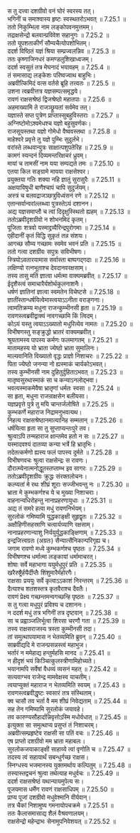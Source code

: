 

  
स तु दत्त्वा दशग्रीवो वनं घोरं स्वरस्य तत्।  
भगिनीं च समाश्वास्य हृष्टः स्वस्थतरोऽभवत् ॥ 7.25.1 ॥   
ततो निकुम्भिला नाम लङ्कोपवनमुत्तमम्।  
तद्राक्षसेन्द्रो बलवान्प्रविवेश सहानुगः ॥ 7.25.2 ॥   
ततो यूपशताकीर्णं सौम्यचैत्योपशोभितम्।  
ददर्श विष्ठितं यज्ञं श्रिया सम्प्रज्वलन्निव ॥ 7.25.3 ॥   
ततः कृष्णाजिनधरं कमण्डलुशिखाध्वजम्।  
ददर्श स्वसुतं तत्र मेघनादं भयावहम् ॥ 7.25.4 ॥   
तं समासाद्य लङ्केशः परिष्वज्वाथ बाहुभिः।  
अब्रवीत्किमिदं वत्स वर्तसे ब्रूहि तत्त्वतः ॥ 7.25.5 ॥   
उशना त्वब्रवीत्तत्र यज्ञसम्पत्समृद्धये।  
रावणं राक्षसश्रेष्ठं द्विजश्रेष्ठो महातपाः ॥ 7.25.6 ॥   
अहमाख्यामि ते राजञ्छ्रूयतां सर्वमेव तत्।  
यज्ञास्ते सप्त पुत्रेण प्राप्तास्सुबहुविस्तराः ॥ 7.25.7 ॥   
अग्निष्टोमोऽश्वमेधश्च यज्ञो बहुसुवर्णकः।  
राजसूयस्तथा यज्ञो गोमेधो वैष्ववस्तथा ॥ 7.25.8 ॥   
माहेश्वरे प्रवृत्ते तु यज्ञे पुम्भिः सुदुर्लभे।  
वरांस्ते लब्धवान्पुत्रः साक्षात्पशुपतेरिह ॥ 7.25.9 ॥   
कामगं स्यन्दनं दिव्यमन्तरिक्षचरं ध्रुवम्।  
मायां च तामसीं नाम यया सम्पद्यते तमः ॥ 7.25.10 ॥   
एतया किल सङ्ग्रामे मायया राक्षसेश्वर।  
प्रयुक्तया गतिः शक्या नहि ज्ञातुं सुरासुरैः ॥ 7.25.11 ॥   
अक्षयाविषुधी बाणैश्चापं चापि सुदुर्जयम्।  
अस्त्रं च बलवद्राजञ्छत्रुविध्वंसनं रणे ॥ 7.25.12 ॥   
एतान्सर्वान्वरांल्लब्ध्वा पुत्रस्तेऽयं दशानन।  
अद्य यज्ञसमाप्तौ च त्वां दिदृक्षुस्स्थितो ह्यहम् ॥ 7.25.13 ॥   
ततोऽब्रवीदृशग्रीवो न शोभनमिदं कृतम्।  
पूजिताः शत्रवो यस्माद्द्रव्यैरिन्द्रपुरोगमाः ॥ 7.25.14 ॥   
एहीदानीं कृतं विद्धि सुकृतं तन्न संशयः।  
आगच्छ सौम्य गच्छामः स्वमेव भवनं प्रति ॥ 7.25.15 ॥   
ततो गत्वा दशग्रीवः सपुत्रः सविभीषणः।  
स्त्रियोऽवतारयामास सर्वास्ता बाष्पगद्गदाः ॥ 7.25.16 ॥   
लक्षिण्यो रत्नभूताश्च देवदानवरक्षसाम्।  
तस्य तासु मतिं ज्ञात्वा धर्मत्मा वाक्यमब्रवीत् ॥ 7.25.17 ॥   
ईदृशैस्त्वं समाचारैर्यशोर्थकुलनाशनैः।  
धर्षणं ज्ञातिनां ज्ञात्वा स्वमतेन विचेष्टसे ॥ 7.25.18 ॥   
ज्ञातींस्तान्धर्षयित्वेमास्त्वयाऽऽनीता वराङ्गनाः।  
त्वामतिक्रम्य मधुना राजन्कुम्भीनसी हृता ॥ 7.25.19 ॥   
रावणस्त्वब्रवीद्वाक्यं नावगच्छामि किं त्विदम्।  
कोऽयं यस्तु त्वयाऽऽख्यातो मधुरित्येव नामतः ॥ 7.25.20 ॥   
विभीषणस्तु सङ्क्रुद्धो भ्रातरं वाक्यमब्रवीत्।  
श्रूयतामस्य पापस्य कर्मणः फलमागतम् ॥ 7.25.21 ॥   
मातामहस्य यो भ्राता ज्येष्ठो भ्राता सुमालिनः।  
माल्यवानिति विख्यातो वृद्धः प्राज्ञो निशाचरः ॥ 7.25.22 ॥   
पिता ज्येष्ठो जनन्या नो ह्यस्माकं चार्यकोऽभवत्।  
तस्य कुम्भीनसी नाम दुहितुर्दुहिताऽभवत् ॥ 7.25.23 ॥   
मातृष्वसुरथास्माकं सा च कन्याऽनलोद्भवा।  
भवत्यस्माकमेवैषा भ्रातृणां धर्मतः स्वसा ॥ 7.25.24 ॥   
सा हृता, मधुना राजन्राक्षसेन बलीयसा।  
यज्ञप्रवृत्ते पुत्रे तु मयि चान्तर्जलोषिते ॥ 7.25.25 ॥   
कुम्भकर्णे महाराज निद्रामनुभवत्यथ।  
निहत्य राक्षसश्रेष्ठानमात्यानिह सम्मतान् ॥ 7.25.26 ॥   
धर्षयित्वा हृता सा तु सुप्ताप्यन्तःपुरे तव।  
श्रुत्वाऽपि तन्महाराज क्षान्तमेव हतो न सः ॥ 7.25.27 ॥   
यस्मादवश्यं दातव्या कन्या भर्त्रे हि भ्रातृभिः।  
तदेतत्कर्मणो ह्यस्य फलं पापस्य दुर्मते ॥ 7.25.28 ॥   
विभीषणवचः श्रुत्वा राक्षसेन्द्रः स रावणः।  
दौरात्म्येनात्मनोद्धूतस्तप्ताम्भ इव सागरः ॥ 7.25.29 ॥   
ततोऽब्रवीदृशग्रीवः क्रुद्धः संरक्तलोचनः।  
कल्प्यतां मे रथः शीघ्रं शूराः सज्जीभवन्तु नः ॥ 7.25.30 ॥   
भ्राता मे कुम्भकर्णश्च ये च मुख्या निशाचराः।  
वाहनान्यधिरोहन्तु नानाप्रहरणायुधाः ॥ 7.25.31 ॥   
अद्य तं समरे हत्वा मधुं रावणनिर्भयम्।  
सुरलोकं गमिष्यामि युद्धकाङ्क्षी सुहृद्वृतः ॥ 7.25.32 ॥   
अक्षौहिणीसहस्राणि चत्वार्यग्र्याणि रक्षसाम्।  
नानाप्रहरणान्याशु निर्ययुर्युद्धकाङ्क्षिणाम् ॥ 7.25.33 ॥   
इन्द्रजित्त्वग्रतः (अग्रतः) सैन्यात्सैनिकान्परिगृह्य च।  
जगाम रावणो मध्ये कुम्भकर्णश्च पृष्ठतः ॥ 7.25.34 ॥   
विभीषणश्च धर्मात्मा लङ्कायां धर्मामाचरत्।  
शोषाः सर्वे महाभागा ययुर्मधुपुरं प्रति ॥ 7.25.35 ॥   
खरैरुष्ट्रैर्हयैर्दीप्तैः शिंशुमारैर्महोरगैः।  
राक्षसाः प्रययुः सर्वे कृत्वाऽऽकाशं निरन्तरम् ॥ 7.25.36 ॥   
दैत्याश्च शतशस्तत्र कृतवैराश्च दैवतैः।  
रावणं प्रेक्ष्य गच्छन्तमन्वगच्छन्हि पृष्ठतः ॥ 7.25.37 ॥   
स तु गत्वा मधुपुरं प्रविश्य च दशाननः।  
न ददर्श मधुं तत्र भगिनीं तत्र दृष्टवान् ॥ 7.25.38 ॥   
सा च प्रह्वाञ्जलिर्भूत्वा शिरसा चरणौ गता ॥ 7.25.39 ॥   
तस्य राक्षसराजस्य त्रस्ता कुम्भीनसी तदा।  
तां समुत्थापयामास न भेतव्यमिति ब्रुवन् ॥ 7.25.40 ॥   
साब्रवीद्यदि मे राजन्प्रसन्नस्त्वं महाभुज।  
भर्तारं न ममेहाद्य हन्तुर्महसि मानद ॥ 7.25.41 ॥   
न हीदृशं भयं किञ्चित्कुलस्त्रीणामिहोच्यते।  
भयानामपि सर्वेषां वैधव्यं व्यसनं महत् ॥ 7.25.42 ॥   
सत्यवाग्भव राजेन्द्र मामवेक्षस्व याचतीम्।  
त्वयाप्युक्तं महाराज न भेतव्यमिति स्वयम् ॥ 7.25.43 ॥   
रावणस्त्वब्रवीद्धृष्टः स्वसारं तत्र संस्थिताम्।  
क्व चासौ तव भर्ता वै मम शीघ्रं निवेद्यताम् ॥ 7.25.44 ॥   
सह तेन गमिष्यामि सुरलोकं जयावहे।  
तव कारुण्यसौहार्दान्निवृत्तोऽस्मि मधोर्वधात् ॥ 7.25.45 ॥   
इत्युक्ता सा समुत्थाप्य प्रसुप्तं तं निशाचरम्।  
अब्रवीत्सम्प्रहृष्टेव राक्षसी सा पतिं वचः ॥ 7.25.46 ॥   
एष प्राप्तो दशग्रीवो मम भ्राता महाबलः।  
सुरलोकजयाकाङ्क्षी साहाय्ये त्वां वृणोति च ॥ 7.25.47 ॥   
तदस्य त्वं सहायार्थं सबन्धुर्गच्छ राक्षस।  
स्निग्धस्य भजमानस्य युक्तमर्थाय कल्पितुम् ॥ 7.25.48 ॥   
तस्यास्तद्वचनं श्रुत्वा तथेत्याह मधुर्वचः ॥ 7.25.49 ॥   
ददर्श राक्षसश्रेष्ठं यथान्यायमुपेत्य सः।  
पूजयमास धर्मेण रावणं राक्षसाधिपम् ॥ 7.25.50 ॥   
प्राप्य पूजां दशग्रीवो मधुवेश्मानि वीर्यवान्।  
तत्र चैकां निशामुष्य गमनायोपचक्रमे ॥ 7.25.51 ॥   
ततः कैलासमासाद्य शैलं वैश्रवणालयम्।  
राक्षसेन्द्रो महेन्द्राभः सेनामुपनिवेशयत् ॥ 7.25.52 ॥   
